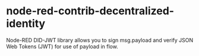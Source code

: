 # node-red-contrib-decentralized-identity
Node-RED DID-JWT library allows you to sign msg.payload and verify JSON Web Tokens (JWT) for use of payload in flow.
